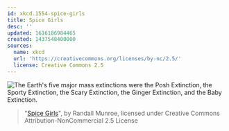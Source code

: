 ```yaml
---
id: xkcd.1554-spice-girls
title: Spice Girls
desc: ''
updated: 1616186984465
created: 1437548400000
sources:
  name: xkcd
  url: 'https://creativecommons.org/licenses/by-nc/2.5/'
  license: Creative Commons 2.5
---
```

![The Earth's five major mass extinctions were the Posh Extinction, the Sporty Extinction, the Scary Extinction, the Ginger Extinction, and the Baby Extinction.](https://imgs.xkcd.com/comics/spice_girls.png)
> "[Spice Girls](https://xkcd.com/1554/)", by Randall Munroe, licensed under Creative Commons Attribution-NonCommercial 2.5 License
